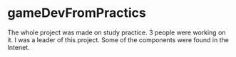 # gameDevFromPractics

The whole project was made on study practice. 3 people were working on it. I was a leader of this project. 
Some of the components were found in the Intenet.
